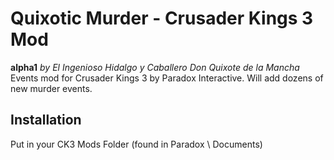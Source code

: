 # Quixotic Murder - Crusader Kings 3 Mod
**alpha1**
*by El Ingenioso Hidalgo y Caballero Don Quixote de la Mancha*
Events mod for Crusader Kings 3 by Paradox Interactive. Will add dozens of new murder events.

## Installation
Put in your CK3 Mods Folder (found in Paradox \ Documents)
